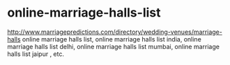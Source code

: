 # online-marriage-halls-list
http://www.marriagepredictions.com/directory/wedding-venues/marriage-halls online marriage halls list, online marriage halls list india, online marriage halls list delhi, online marriage halls list mumbai, online marriage halls list jaipur , etc.
